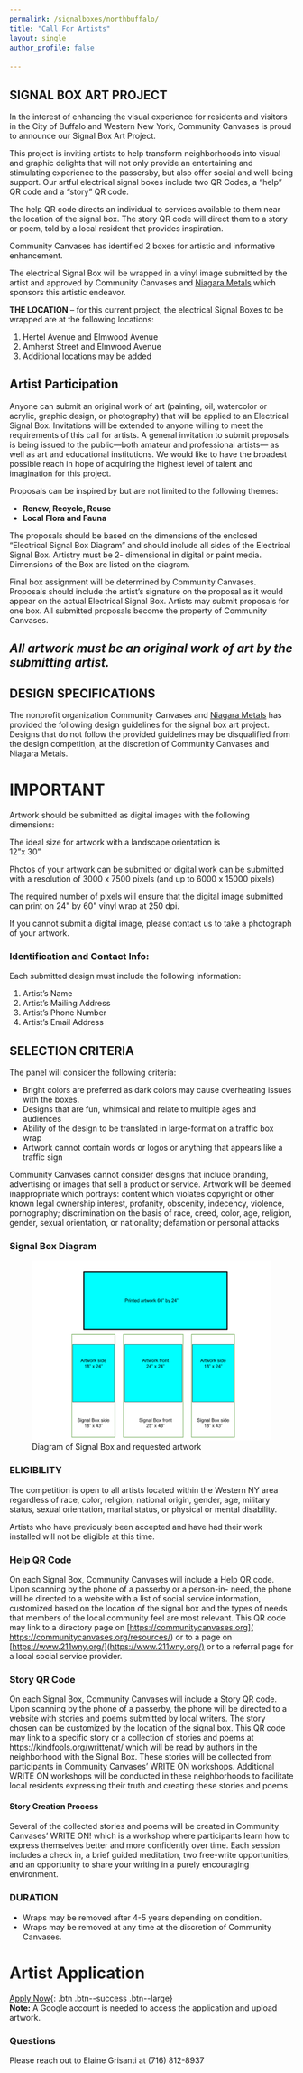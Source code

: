 ```yaml
---
permalink: /signalboxes/northbuffalo/
title: "Call For Artists"
layout: single
author_profile: false

---
```


## SIGNAL BOX ART PROJECT

In the interest of enhancing the visual experience for
residents and visitors in the City of Buffalo and Western New
York, Community Canvases is proud to announce our Signal Box
Art Project.

This project is inviting artists to help transform
neighborhoods into visual and graphic delights that will not only
provide an entertaining and stimulating experience to the
passersby, but also offer social and well-being support. Our artful
electrical signal boxes include two QR Codes, a “help” QR code
and a “story” QR code.

The help QR code directs an individual to services available
to them near the location of the signal box. The story QR code will
direct them to a story or poem, told by a local resident that
provides inspiration. 

Community Canvases has identified 2 boxes for artistic and
informative enhancement.

The electrical Signal Box will be wrapped in a vinyl image
submitted by the artist and approved by Community Canvases
and [Niagara Metals](https://www.niagarametals.com) which sponsors this artistic endeavor.

**THE LOCATION** – for this current project, the electrical Signal
Boxes to be wrapped are at the following locations:
1. Hertel Avenue and Elmwood Avenue
2. Amherst Street and Elmwood Avenue
3. Additional locations may be added

## Artist Participation

Anyone can submit an original work of art (painting, oil, watercolor
or acrylic, graphic design, or photography) that will be applied to an
Electrical Signal Box. Invitations will be extended to anyone
willing to meet the requirements of this call for artists. A general
invitation to submit proposals is being issued to the public—both
amateur and professional artists— as well as art and educational
institutions. We would like to have the broadest possible reach in
hope of acquiring the highest level of talent and imagination for
this project.

Proposals can be inspired by but are not limited to the following
themes:
- **Renew, Recycle, Reuse**
- **Local Flora and Fauna**

The proposals should be based on the dimensions of the
enclosed “Electrical Signal Box Diagram” and should include all
sides of the Electrical Signal Box. Artistry must be 2- dimensional
in digital or paint media. Dimensions of the Box are listed on the
diagram.

Final box assignment will be determined by Community
Canvases. Proposals should include the artist’s signature on the
proposal as it would appear on the actual Electrical Signal Box.
Artists may submit proposals for one box. All submitted proposals
become the property of Community Canvases.

## *All artwork must be an original work of art by the submitting artist.*

## DESIGN SPECIFICATIONS
The nonprofit organization Community Canvases and
[Niagara Metals](https://www.niagarametals.com)
has provided the following design guidelines
for the signal box art project. Designs that do not follow
the provided guidelines may be disqualified from the design
competition, at the discretion of Community Canvases and
Niagara Metals.

# IMPORTANT

Artwork should be submitted as digital images with the
following dimensions:<br>

The ideal size for artwork with a landscape orientation is<br>
12”x 30”

Photos of your artwork can be submitted or digital work
can be submitted with a resolution of 3000 x 7500 pixels
(and up to 6000 x 15000 pixels)

The required number of pixels will ensure that the
digital image submitted can print on 24" by 60" vinyl wrap
at 250 dpi.

If you cannot submit a digital image, please contact us
to take a photograph of your artwork.
 
### Identification and Contact Info: 
Each submitted design must include the following information:
1. Artist’s Name
2. Artist’s Mailing Address
3. Artist’s Phone Number
4. Artist’s Email Address

## SELECTION CRITERIA
The panel will consider the following criteria:
- Bright colors are preferred as dark colors may cause
overheating issues with the boxes.
- Designs that are fun, whimsical and relate to multiple ages and
audiences
- Ability of the design to be translated in large-format on a traffic
box wrap
- Artwork cannot contain words or logos or anything that appears like a traffic sign

Community Canvases cannot consider designs that include
branding, advertising or images that sell a product or service.
Artwork will be deemed inappropriate which portrays: content
which violates copyright or other known legal ownership interest,
profanity, obscenity, indecency, violence, pornography;
discrimination on the basis of race, creed, color, age, religion,
gender, sexual orientation, or nationality; defamation or personal
attacks

### Signal Box Diagram
<figure style="max-width: 900px" class="align-center">
  <img src="/assets/images/SignalBoxDiagram.svg" alt="Signal box Diagram">
  <figcaption>Diagram of Signal Box and requested artwork</figcaption>
</figure> 

### ELIGIBILITY
The competition is open to all artists located within the Western
NY area regardless of race, color, religion, national origin, gender,
age, military status, sexual orientation, marital status, or physical
or mental disability.

Artists who have previously been accepted and have had their
work installed will not be eligible at this time.

### Help QR Code
On each Signal Box, Community Canvases will include a Help QR
code. Upon scanning by the phone of a passerby or a person-in-
need, the phone will be directed to a website with a list of social
service information, customized based on the location of the
signal box and the types of needs that members of the local
community feel are most relevant. This QR code may link to a
directory page on [https://communitycanvases.org](
https://communitycanvases.org/resources/) or to a page on
[https://www.211wny.org/](https://www.211wny.org/)
or to a referral page for a local social service provider.

### Story QR Code
On each Signal Box, Community Canvases will include a Story
QR code. Upon scanning by the phone of a passerby, the phone
will be directed to a website with stories and poems submitted by
local writers. The story chosen can be customized by the location
of the signal box. This QR code may link to a specific story or a
collection of stories and poems at https://kindfools.org/writtenat/
which will be read by authors in the neighborhood with the Signal
Box. These stories will be collected from participants in
Community Canvases’ WRITE ON workshops. Additional WRITE
ON workshops will be conducted in these neighborhoods to
facilitate local residents expressing their truth and creating these
stories and poems.

#### Story Creation Process
Several of the collected stories and poems will be created in
Community Canvases’ WRITE ON! which is a workshop where
participants learn how to express themselves better and more
confidently over time. Each session includes a check in, a brief
guided meditation, two free-write opportunities, and an
opportunity to share your writing in a purely encouraging
environment.

### DURATION
- Wraps may be removed after 4-5 years depending on condition.
- Wraps may be removed at any time at the discretion of
Community Canvases.


# Artist Application

[Apply Now](https://docs.google.com/forms/d/e/1FAIpQLSf-nt3owVZFp9VAyQ8Bdsuz2yw8sp42zyoeywqvfMVT_ch9HA/viewform){: .btn .btn--success .btn--large}<br>
**Note:** A Google account is needed to access the application and upload artwork.

### Questions
Please reach out to Elaine Grisanti at (716) 812-8937

